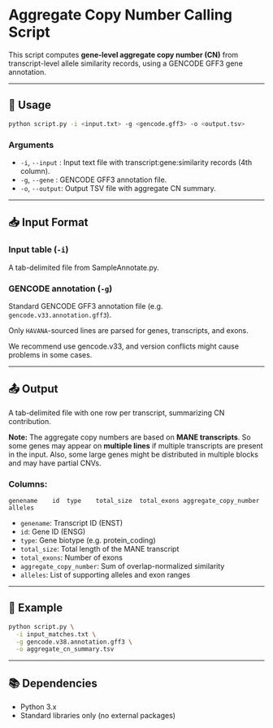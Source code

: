 # Aggregate Copy Number Calling Script

This script computes **gene-level aggregate copy number (CN)** from transcript-level allele similarity records, using a GENCODE GFF3 gene annotation.

---

## 🔧 Usage

```bash
python script.py -i <input.txt> -g <gencode.gff3> -o <output.tsv>
```

### Arguments

- `-i`, `--input` : Input text file with transcript:gene:similarity records (4th column).
- `-g`, `--gene`  : GENCODE GFF3 annotation file.
- `-o`, `--output`: Output TSV file with aggregate CN summary.

---

## 📥 Input Format

### Input table (`-i`)

A tab-delimited file from SampleAnnotate.py. 


### GENCODE annotation (`-g`)

Standard GENCODE GFF3 annotation file (e.g. `gencode.v33.annotation.gff3`).

Only `HAVANA`-sourced lines are parsed for genes, transcripts, and exons.

We recommend use gencode.v33, and version conflicts might cause problems in some cases. 

---

## 📤 Output

A tab-delimited file with one row per transcript, summarizing CN contribution.

**Note:** The aggregate copy numbers are based on **MANE transcripts**. So some genes may appear on **multiple lines** if multiple transcripts are present in the input. Also, some large genes might be distributed in multiple blocks and may have partial CNVs.

### Columns:

```
genename	id	type	total_size	total_exons	aggregate_copy_number	alleles
```

- `genename`: Transcript ID (ENST)
- `id`: Gene ID (ENSG)
- `type`: Gene biotype (e.g. protein_coding)
- `total_size`: Total length of the MANE transcript
- `total_exons`: Number of exons
- `aggregate_copy_number`: Sum of overlap-normalized similarity
- `alleles`: List of supporting alleles and exon ranges

---

## 🧪 Example

```bash
python script.py \
  -i input_matches.txt \
  -g gencode.v38.annotation.gff3 \
  -o aggregate_cn_summary.tsv
```

---



## 📚 Dependencies

- Python 3.x
- Standard libraries only (no external packages)
